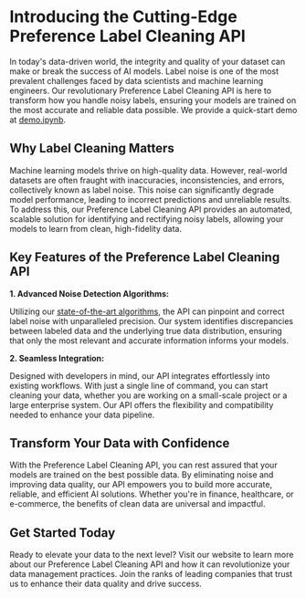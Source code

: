 # Introducing the Cutting-Edge Preference Label Cleaning API

In today's data-driven world, the integrity and quality of your dataset can make or break the success of AI models. Label noise is one of the most prevalent challenges faced by data scientists and machine learning engineers. Our revolutionary Preference Label Cleaning API is here to transform how you handle noisy labels, ensuring your models are trained on the most accurate and reliable data possible. We provide a quick-start demo at [demo.ipynb](demo.ipynb).

## Why Label Cleaning Matters

Machine learning models thrive on high-quality data. However, real-world datasets are often fraught with inaccuracies, inconsistencies, and errors, collectively known as label noise. This noise can significantly degrade model performance, leading to incorrect predictions and unreliable results. To address this, our Preference Label Cleaning API provides an automated, scalable solution for identifying and rectifying noisy labels, allowing your models to learn from clean, high-fidelity data.

## Key Features of the Preference Label Cleaning API

**1. Advanced Noise Detection Algorithms:**

Utilizing our [state-of-the-art algorithms](https://github.com/Docta-ai/docta), the API can pinpoint and correct label noise with unparalleled precision. Our system identifies discrepancies between labeled data and the underlying true data distribution, ensuring that only the most relevant and accurate information informs your models.

**2. Seamless Integration:**

Designed with developers in mind, our API integrates effortlessly into existing workflows. With just a single line of command, you can start cleaning your data, whether you are working on a small-scale project or a large enterprise system. Our API offers the flexibility and compatibility needed to enhance your data pipeline.


## Transform Your Data with Confidence

With the Preference Label Cleaning API, you can rest assured that your models are trained on the best possible data. By eliminating noise and improving data quality, our API empowers you to build more accurate, reliable, and efficient AI solutions. Whether you're in finance, healthcare, or e-commerce, the benefits of clean data are universal and impactful.

## Get Started Today

Ready to elevate your data to the next level? Visit our website to learn more about our Preference Label Cleaning API and how it can revolutionize your data management practices. Join the ranks of leading companies that trust us to enhance their data quality and drive success.
